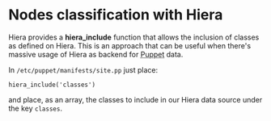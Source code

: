      
     
           
       
<h1>Nodes classification with Hiera</h1>
       
                            
<p>Hiera provides a <strong>hiera_include</strong> function that allows the inclusion of classes as defined on Hiera. This is an approach that can be useful when there's massive usage of Hiera as backend for <abbr title="Puppet automation tool">Puppet</abbr> data.</p>
<p>In <code><span class="java_operator">/</span><span class="java_plain">etc</span><span class="java_operator">/</span><span class="java_plain">puppet</span><span class="java_operator">/</span><span class="java_plain">manifests</span><span class="java_operator">/</span><span class="java_plain">site</span><span class="java_separator">.</span><span class="java_plain">pp</span></code> just place:</p> 
<pre class=" code"><code><span class="java_plain">hiera_include</span><span class="java_separator">(</span><span class="java_literal">'classes'</span><span class="java_separator">)</span><span class="java_plain"></span></code></pre>
<p>and place, as an array, the classes to include in our Hiera data source under the key <code><span class="java_plain">classes</span></code>.</p>
     
